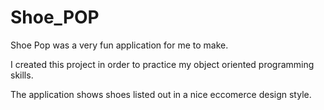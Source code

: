 # Shoe_POP

Shoe Pop was a very fun application for me to make.

I created this project in order to practice my object oriented programming skills.

The application shows shoes listed out in a nice eccomerce design style.

